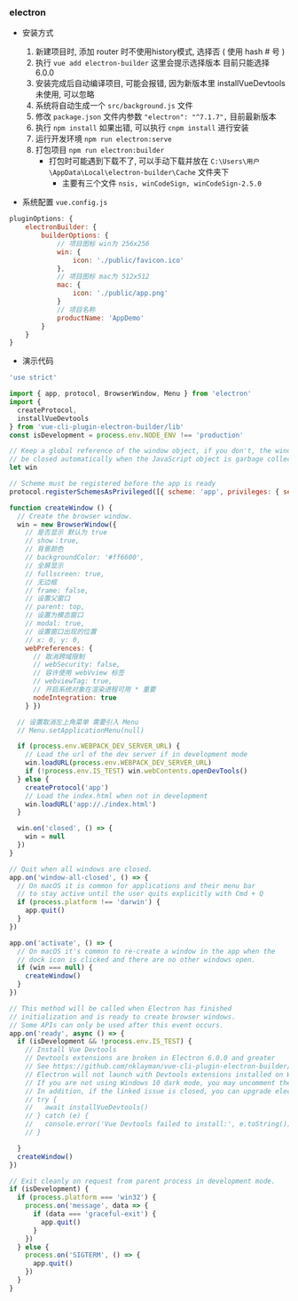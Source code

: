 ### electron

* 安装方式
    1. 新建项目时, 添加 router 时不使用history模式, 选择否 ( 使用 hash # 号 )
    2. 执行 `vue add electron-builder` 这里会提示选择版本 目前只能选择 6.0.0
    3. 安装完成后自动编译项目, 可能会报错, 因为新版本里 installVueDevtools 未使用, 可以忽略
    4. 系统将自动生成一个 `src/background.js` 文件
    5. 修改 `package.json` 文件内参数 `"electron": "^7.1.7",` 目前最新版本
    6. 执行 `npm install` 如果出错, 可以执行 `cnpm install` 进行安装
    7. 运行开发环境 `npm run electron:serve`
    8. 打包项目 `npm run electron:builder`
        * 打包时可能遇到下载不了, 可以手动下载并放在 `C:\Users\用户\AppData\Local\electron-builder\Cache` 文件夹下
            * 主要有三个文件 `nsis, winCodeSign, winCodeSign-2.5.0`

* 系统配置 `vue.config.js`
```js
pluginOptions: {
    electronBuilder: {
        builderOptions: {
            // 项目图标 win为 256x256
            win: {
                icon: './public/favicon.ico'
            },
            // 项目图标 mac为 512x512
            mac: {
                icon: './public/app.png'
            }
            // 项目名称
            productName: 'AppDemo'
        }
    }
}
```

* 演示代码
```js
'use strict'

import { app, protocol, BrowserWindow, Menu } from 'electron'
import {
  createProtocol,
  installVueDevtools
} from 'vue-cli-plugin-electron-builder/lib'
const isDevelopment = process.env.NODE_ENV !== 'production'

// Keep a global reference of the window object, if you don't, the window will
// be closed automatically when the JavaScript object is garbage collected.
let win

// Scheme must be registered before the app is ready
protocol.registerSchemesAsPrivileged([{ scheme: 'app', privileges: { secure: true, standard: true } }])

function createWindow () {
  // Create the browser window.
  win = new BrowserWindow({
    // 是否显示 默认为 true
    // show：true,
    // 背景颜色
    // backgroundColor: '#ff6600',
    // 全屏显示
    // fullscreen: true,
    // 无边框
    // frame: false,
    // 设置父窗口
    // parent: top,
    // 设置为模态窗口
    // modal: true,
    // 设置窗口出现的位置
    // x: 0, y: 0,
    webPreferences: {
      // 取消跨域限制
      // webSecurity: false,
      // 容许使用 webVview 标签
      // webviewTag: true,
      // 开启系统对象在渲染进程可用 * 重要
      nodeIntegration: true
    } })

  // 设置取消左上角菜单 需要引入 Menu
  // Menu.setApplicationMenu(null)

  if (process.env.WEBPACK_DEV_SERVER_URL) {
    // Load the url of the dev server if in development mode
    win.loadURL(process.env.WEBPACK_DEV_SERVER_URL)
    if (!process.env.IS_TEST) win.webContents.openDevTools()
  } else {
    createProtocol('app')
    // Load the index.html when not in development
    win.loadURL('app://./index.html')
  }

  win.on('closed', () => {
    win = null
  })
}

// Quit when all windows are closed.
app.on('window-all-closed', () => {
  // On macOS it is common for applications and their menu bar
  // to stay active until the user quits explicitly with Cmd + Q
  if (process.platform !== 'darwin') {
    app.quit()
  }
})

app.on('activate', () => {
  // On macOS it's common to re-create a window in the app when the
  // dock icon is clicked and there are no other windows open.
  if (win === null) {
    createWindow()
  }
})

// This method will be called when Electron has finished
// initialization and is ready to create browser windows.
// Some APIs can only be used after this event occurs.
app.on('ready', async () => {
  if (isDevelopment && !process.env.IS_TEST) {
    // Install Vue Devtools
    // Devtools extensions are broken in Electron 6.0.0 and greater
    // See https://github.com/nklayman/vue-cli-plugin-electron-builder/issues/378 for more info
    // Electron will not launch with Devtools extensions installed on Windows 10 with dark mode
    // If you are not using Windows 10 dark mode, you may uncomment these lines
    // In addition, if the linked issue is closed, you can upgrade electron and uncomment these lines
    // try {
    //   await installVueDevtools()
    // } catch (e) {
    //   console.error('Vue Devtools failed to install:', e.toString())
    // }

  }
  createWindow()
})

// Exit cleanly on request from parent process in development mode.
if (isDevelopment) {
  if (process.platform === 'win32') {
    process.on('message', data => {
      if (data === 'graceful-exit') {
        app.quit()
      }
    })
  } else {
    process.on('SIGTERM', () => {
      app.quit()
    })
  }
}
```